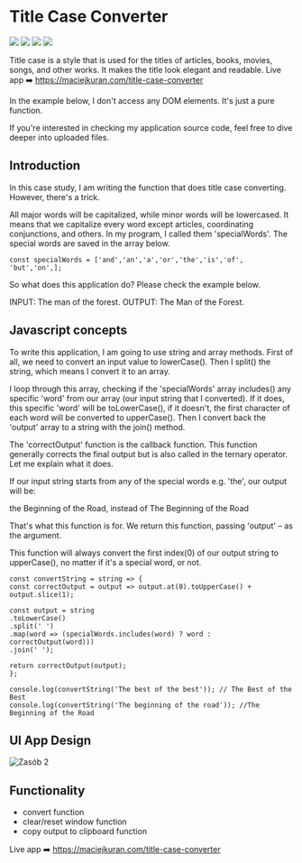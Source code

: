 # Title Case Converter
<span><img src="https://img.shields.io/badge/Adobe%20XD-470137?style=for-the-badge&logo=Adobe%20XD&logoColor=#FF61F6" /> </span> 
<span><img src="https://img.shields.io/badge/HTML5-E34F26?style=for-the-badge&logo=html5&logoColor=white" /> </span> 
<span><img src="https://img.shields.io/badge/Sass-CC6699?style=for-the-badge&logo=sass&logoColor=white" /> </span> 
<span><img src="https://img.shields.io/badge/JavaScript-323330?style=for-the-badge&logo=javascript&logoColor=F7DF1E" /> </span>

Title case is a style that is used for the titles of articles, books, movies, songs, and other works. It makes the title look elegant and readable.
Live app ➡️ https://maciejkuran.com/title-case-converter

In the example below, I don't access any DOM elements. It's just a pure function.

If you're interested in checking my application source code, feel free to dive deeper into uploaded files.

## Introduction
In this case study, I am writing the function that does title case converting. However, there's a trick.

All major words will be capitalized, while minor words will be lowercased. It means that we capitalize every word except articles, coordinating conjunctions, and others. In my program, I called them 'specialWords'. The special words are saved in the array below.

```
const specialWords = ['and','an','a','or','the','is','of', 'but','on',];
```
So what does this application do? Please check the example below.

INPUT: The man of the forest.
OUTPUT: The Man of the Forest.

## Javascript concepts
To write this application, I am going to use string and array methods. First of all, we need to convert an input value to lowerCase(). Then I split() the string, which means I convert it to an array.

I loop through this array, checking if the 'specialWords' array includes() any specific 'word' from our array (our input string that I converted). If it does, this specific 'word' will be toLowerCase(), if it doesn't, the first character of each word will be converted to upperCase(). Then I convert back the 'output' array to a string with the join() method.

The 'correctOutput' function is the callback function. This function generally corrects the final output but is also called in the ternary operator. Let me explain what it does.

If our input string starts from any of the special words e.g. 'the', our output will be:

the Beginning of the Road, instead of The Beginning of the Road

That's what this function is for. We return this function, passing 'output' – as the argument.

This function will always convert the first index(0) of our output string to upperCase(), no matter if it's a special word, or not.

```
const convertString = string => {
const correctOutput = output => output.at(0).toUpperCase() + output.slice(1);

const output = string
.toLowerCase()
.split(' ')
.map(word => (specialWords.includes(word) ? word : correctOutput(word)))
.join(' ');

return correctOutput(output);
};

console.log(convertString('The best of the best')); // The Best of the Best
console.log(convertString('The beginning of the road')); //The Beginning of the Road
```

## UI App Design
![Zasób 2](https://user-images.githubusercontent.com/103118542/172853147-c2fc60f9-5b3e-4dfc-987f-a80ba0cc8e5f.png)



## Functionality
- convert function
- clear/reset window function
- copy output to clipboard function

Live app ➡️ https://maciejkuran.com/title-case-converter
